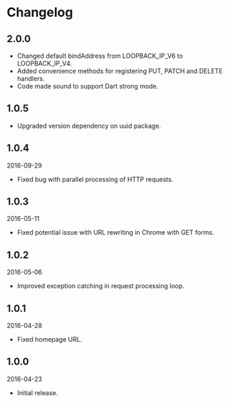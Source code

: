 # Changelog

## 2.0.0

- Changed default bindAddress from LOOPBACK_IP_V6 to LOOPBACK_IP_V4.
- Added convenience methods for registering PUT, PATCH and DELETE handlers.
- Code made sound to support Dart strong mode.

## 1.0.5

- Upgraded version dependency on uuid package.

## 1.0.4

2016-09-29

- Fixed bug with parallel processing of HTTP requests.

## 1.0.3

2016-05-11

- Fixed potential issue with URL rewriting in Chrome with GET forms.

## 1.0.2

2016-05-06

- Improved exception catching in request processing loop.

## 1.0.1

2016-04-28

- Fixed homepage URL.

## 1.0.0

2016-04-23

- Initial release.
